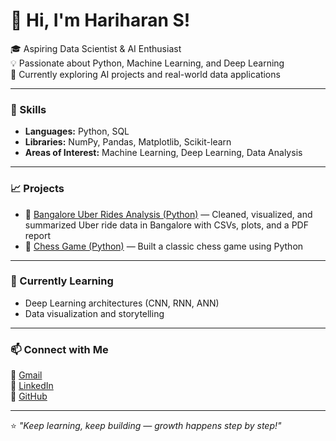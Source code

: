 # 👋 Hi, I'm Hariharan S!

🎓 Aspiring Data Scientist & AI Enthusiast  
💡 Passionate about Python, Machine Learning, and Deep Learning  
🚀 Currently exploring AI projects and real-world data applications  

---

### 🧠 Skills
- **Languages:** Python, SQL  
- **Libraries:** NumPy, Pandas, Matplotlib, Scikit-learn  
- **Areas of Interest:** Machine Learning, Deep Learning, Data Analysis  

---

### 📈 Projects
- 🔹 [Bangalore Uber Rides Analysis (Python)](https://github.com/yourusername/bangalore-uber-rides-analysis) — Cleaned, visualized, and summarized Uber ride data in Bangalore with CSVs, plots, and a PDF report   
- 🔹 [Chess Game (Python)](https://github.com/hariharan-s-30/chess-game) — Built a classic chess game using Python  

---

### 🌱 Currently Learning
- Deep Learning architectures (CNN, RNN, ANN)
- Data visualization and storytelling  

---

### 📫 Connect with Me
📧 [Gmail](mailto:hariharansivakumar30@gmail.com)  
💼 [LinkedIn](https://www.linkedin.com/in/hariharan-s-b7ab7b269/)  
🐍 [GitHub](https://github.com/hariharan-s-30)

---

⭐️ *"Keep learning, keep building — growth happens step by step!"*
